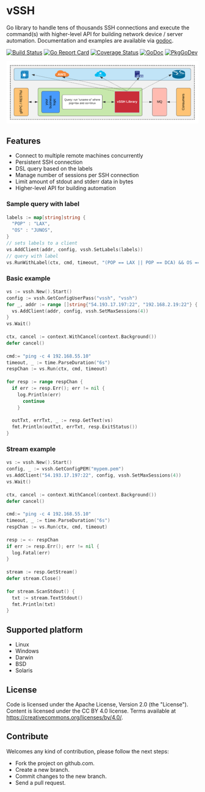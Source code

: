 # vSSH

Go library to handle tens of thousands SSH connections and execute the command(s) with higher-level API for building network device / server automation. Documentation and examples are available via [godoc](https://godoc.org/github.com/yahoo/vssh).

[![Build Status](https://api.travis-ci.com/yahoo/vssh.svg?branch=master)](https://travis-ci.com/github/yahoo/vssh)
[![Go Report Card](https://goreportcard.com/badge/github.com/yahoo/vssh)](https://goreportcard.com/report/github.com/yahoo/vssh)
[![Coverage Status](https://coveralls.io/repos/github/yahoo/vssh/badge.svg?branch=master&service=github1)](https://coveralls.io/github/yahoo/vssh?branch=master)
[![GoDoc](https://godoc.org/github.com/yahoo/vssh?status.svg)](https://godoc.org/github.com/yahoo/vssh)
[![PkgGoDev](https://pkg.go.dev/badge/github.com/yahoo/vssh?tab=doc)](https://pkg.go.dev/github.com/yahoo/vssh?tab=doc)

![Alt text](/docs/imgs/vssh.png?raw=true "vSSH")

## Features
- Connect to multiple remote machines concurrently
- Persistent SSH connection
- DSL query based on the labels
- Manage number of sessions per SSH connection
- Limit amount of stdout and stderr data in bytes
- Higher-level API for building automation

### Sample query with label
```go
labels := map[string]string {
  "POP" : "LAX",
  "OS" : "JUNOS",
}
// sets labels to a client
vs.AddClient(addr, config, vssh.SetLabels(labels))
// query with label
vs.RunWithLabel(ctx, cmd, timeout, "(POP == LAX || POP == DCA) && OS == JUNOS")
```

### Basic example
```go
vs := vssh.New().Start()
config := vssh.GetConfigUserPass("vssh", "vssh")
for _, addr := range []string{"54.193.17.197:22", "192.168.2.19:22"} {
  vs.AddClient(addr, config, vssh.SetMaxSessions(4))
}
vs.Wait()

ctx, cancel := context.WithCancel(context.Background())
defer cancel()

cmd:= "ping -c 4 192.168.55.10"
timeout, _ := time.ParseDuration("6s")
respChan := vs.Run(ctx, cmd, timeout)

for resp := range respChan {
  if err := resp.Err(); err != nil {
    log.Println(err)
      continue
    }

  outTxt, errTxt, _ := resp.GetText(vs)
  fmt.Println(outTxt, errTxt, resp.ExitStatus())
}
```

### Stream example
```go
vs := vssh.New().Start()
config, _ := vssh.GetConfigPEM("mypem.pem")
vs.AddClient("54.193.17.197:22", config, vssh.SetMaxSessions(4))
vs.Wait()

ctx, cancel := context.WithCancel(context.Background())
defer cancel()

cmd:= "ping -c 4 192.168.55.10"
timeout, _ := time.ParseDuration("6s")
respChan := vs.Run(ctx, cmd, timeout)

resp := <- respChan
if err := resp.Err(); err != nil {
  log.Fatal(err)
}

stream := resp.GetStream()
defer stream.Close()

for stream.ScanStdout() {
  txt := stream.TextStdout()
  fmt.Println(txt)
}
```
## Supported platform
- Linux
- Windows
- Darwin
- BSD
- Solaris

## License
Code is licensed under the Apache License, Version 2.0 (the "License").
Content is licensed under the CC BY 4.0 license. Terms available at https://creativecommons.org/licenses/by/4.0/.

## Contribute
Welcomes any kind of contribution, please follow the next steps:

- Fork the project on github.com.
- Create a new branch.
- Commit changes to the new branch.
- Send a pull request.
